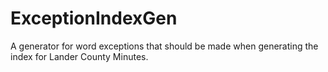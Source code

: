 # ExceptionIndexGen
A generator for word exceptions that should be made when generating the index for Lander County Minutes.
